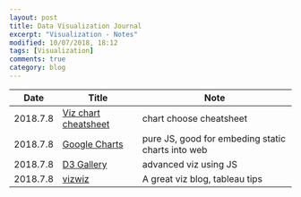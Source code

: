 ```yaml
---
layout: post
title: Data Visualization Journal
excerpt: "Visualization - Notes"
modified: 10/07/2018, 18:12
tags: [Visualization]
comments: true
category: blog
---
```




| Date | Title | Note |   
|---------------|-------------|-----------|  
| 2018.7.8 | [Viz chart cheatsheet](http://extremepresentation.typepad.com/.a/6a00d8341bfd2e53ef00e553577fea8833-pi)| chart choose cheatsheet |  
| 2018.7.8 | [Google Charts](https://developers.google.com/chart/interactive/docs/gallery) | pure JS, good for embeding static charts into web |  
| 2018.7.8 | [D3 Gallery](https://github.com/d3/d3/wiki/Gallery) | advanced viz using JS |  
| 2018.7.8 | [vizwiz](http://www.vizwiz.com/) | A great viz blog, tableau tips |
